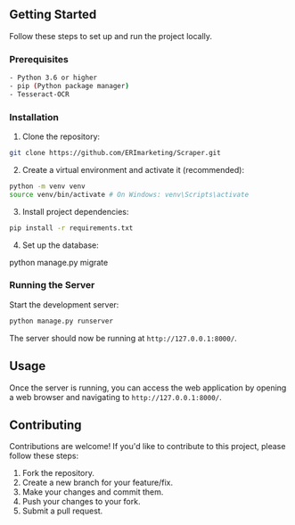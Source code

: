 ## Getting Started

Follow these steps to set up and run the project locally.

### Prerequisites

```sh
- Python 3.6 or higher
- pip (Python package manager)
- Tesseract-OCR
```

### Installation

1. Clone the repository:

```sh
git clone https://github.com/ERImarketing/Scraper.git
```

2. Create a virtual environment and activate it (recommended):

```sh
python -m venv venv
source venv/bin/activate # On Windows: venv\Scripts\activate
```

3. Install project dependencies:

```sh
pip install -r requirements.txt
```

4. Set up the database:

python manage.py migrate

### Running the Server

Start the development server:

```sh
python manage.py runserver
```

The server should now be running at `http://127.0.0.1:8000/`.

## Usage

Once the server is running, you can access the web application by opening a web browser and navigating to `http://127.0.0.1:8000/`.

## Contributing

Contributions are welcome! If you'd like to contribute to this project, please follow these steps:

1. Fork the repository.
2. Create a new branch for your feature/fix.
3. Make your changes and commit them.
4. Push your changes to your fork.
5. Submit a pull request.